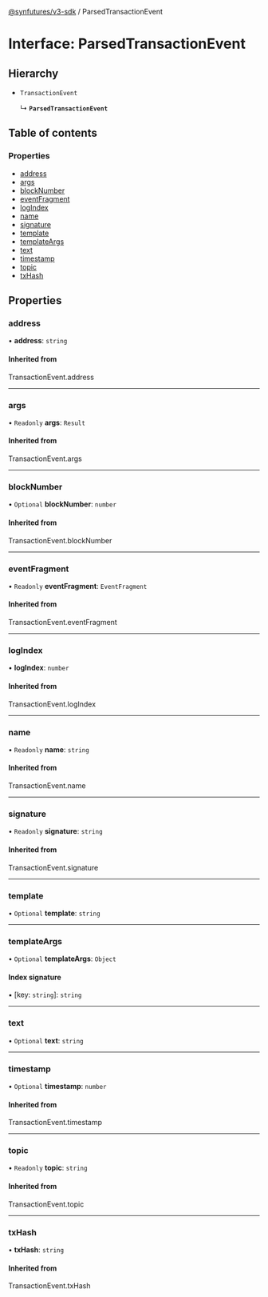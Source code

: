 [@synfutures/v3-sdk](../README.md) / ParsedTransactionEvent

# Interface: ParsedTransactionEvent

## Hierarchy

- `TransactionEvent`

  ↳ **`ParsedTransactionEvent`**

## Table of contents

### Properties

- [address](ParsedTransactionEvent.md#address)
- [args](ParsedTransactionEvent.md#args)
- [blockNumber](ParsedTransactionEvent.md#blocknumber)
- [eventFragment](ParsedTransactionEvent.md#eventfragment)
- [logIndex](ParsedTransactionEvent.md#logindex)
- [name](ParsedTransactionEvent.md#name)
- [signature](ParsedTransactionEvent.md#signature)
- [template](ParsedTransactionEvent.md#template)
- [templateArgs](ParsedTransactionEvent.md#templateargs)
- [text](ParsedTransactionEvent.md#text)
- [timestamp](ParsedTransactionEvent.md#timestamp)
- [topic](ParsedTransactionEvent.md#topic)
- [txHash](ParsedTransactionEvent.md#txhash)

## Properties

### address

• **address**: `string`

#### Inherited from

TransactionEvent.address

___

### args

• `Readonly` **args**: `Result`

#### Inherited from

TransactionEvent.args

___

### blockNumber

• `Optional` **blockNumber**: `number`

#### Inherited from

TransactionEvent.blockNumber

___

### eventFragment

• `Readonly` **eventFragment**: `EventFragment`

#### Inherited from

TransactionEvent.eventFragment

___

### logIndex

• **logIndex**: `number`

#### Inherited from

TransactionEvent.logIndex

___

### name

• `Readonly` **name**: `string`

#### Inherited from

TransactionEvent.name

___

### signature

• `Readonly` **signature**: `string`

#### Inherited from

TransactionEvent.signature

___

### template

• `Optional` **template**: `string`

___

### templateArgs

• `Optional` **templateArgs**: `Object`

#### Index signature

▪ [key: `string`]: `string`

___

### text

• `Optional` **text**: `string`

___

### timestamp

• `Optional` **timestamp**: `number`

#### Inherited from

TransactionEvent.timestamp

___

### topic

• `Readonly` **topic**: `string`

#### Inherited from

TransactionEvent.topic

___

### txHash

• **txHash**: `string`

#### Inherited from

TransactionEvent.txHash
